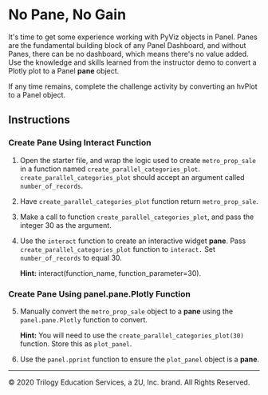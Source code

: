 # No Pane, No Gain

It's time to get some experience working with PyViz objects in Panel. Panes are the fundamental building block of any Panel Dashboard, and without Panes, there can be no dashboard, which means there's no value added. Use the knowledge and skills learned from the instructor demo to convert a Plotly plot to a Panel **pane** object.

If any time remains, complete the challenge activity by converting an hvPlot to a Panel object.

## Instructions

### Create Pane Using Interact Function

1. Open the starter file, and wrap the logic used to create `metro_prop_sale` in a function named `create_parallel_categories_plot`. `create_parallel_categories_plot` should accept an argument called `number_of_records`.

2. Have `create_parallel_categories_plot` function return `metro_prop_sale`.

3. Make a call to function `create_parallel_categories_plot`, and pass the integer 30 as the argument.

4. Use the `interact` function to create an interactive widget **pane**. Pass `create_parallel_categories_plot` function to `interact.` Set `number_of_records` to equal 30.

   **Hint:** interact(function_name, function_parameter=30).

### Create Pane Using panel.pane.Plotly Function

5. Manually convert the `metro_prop_sale` object to a **pane** using the `panel.pane.Plotly` function to convert.

   **Hint:** You will need to use the `create_parallel_categories_plot(30)` function. Store this as `plot_panel`.

6. Use the `panel.pprint` function to ensure the `plot_panel` object is a **pane**.

- - -

© 2020 Trilogy Education Services, a 2U, Inc. brand. All Rights Reserved.
